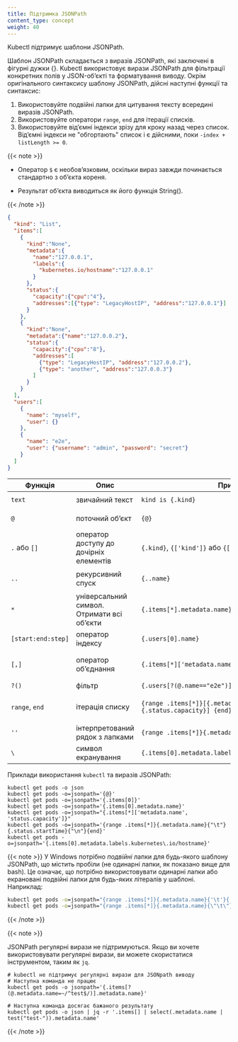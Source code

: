 ```yaml
---
title: Підтримка JSONPath
content_type: concept
weight: 40
---
```


<!-- overview -->

Kubectl підтримує шаблони JSONPath.

<!-- body -->

Шаблон JSONPath складається з виразів JSONPath, які заключені в фігурні дужки {}. Kubectl використовує вирази JSONPath для фільтрації конкретних полів у JSON-обʼєкті та форматування виводу. Окрім оригінального синтаксису шаблону JSONPath, дійсні наступні функції та синтаксис:

1. Використовуйте подвійні лапки для цитування тексту всередині виразів JSONPath.
2. Використовуйте оператори `range`, `end` для ітерації списків.
3. Використовуйте відʼємні індекси зрізу для кроку назад через список. Відʼємні індекси не "обгортають" список і є дійсними, поки `-index + listLength >= 0`.

{{< note >}}

- Оператор `$` є необовʼязковим, оскільки вираз завжди починається стандартно з обʼєкта кореня.

- Результат обʼєкта виводиться як його функція String().

{{< /note >}}

```json
{
  "kind": "List",
  "items":[
    {
      "kind":"None",
      "metadata":{
        "name":"127.0.0.1",
        "labels":{
          "kubernetes.io/hostname":"127.0.0.1"
        }
      },
      "status":{
        "capacity":{"cpu":"4"},
        "addresses":[{"type": "LegacyHostIP", "address":"127.0.0.1"}]
      }
    },
    {
      "kind":"None",
      "metadata":{"name":"127.0.0.2"},
      "status":{
        "capacity":{"cpu":"8"},
        "addresses":[
          {"type": "LegacyHostIP", "address":"127.0.0.2"},
          {"type": "another", "address":"127.0.0.3"}
        ]
      }
    }
  ],
  "users":[
    {
      "name": "myself",
      "user": {}
    },
    {
      "name": "e2e",
      "user": {"username": "admin", "password": "secret"}
    }
  ]
}
```

Функція             | Опис                          | Приклад                                                         | Результат
--------------------|-------------------------------|-----------------------------------------------------------------|------------------
`text`              | звичайний текст               | `kind is {.kind}`                                               | `kind is List`
`@`                 | поточний обʼєкт               | `{@}`                                                           | той самий, що й вхід
`.` або `[]`        | оператор доступу до дочірніх елементів  | `{.kind}`, `{['kind']}` або `{['name\.type']}`                  | `List`
`..`                | рекурсивний спуск             | `{..name}`                                                      | `127.0.0.1 127.0.0.2 myself e2e`
`*`                 | універсальний символ. Отримати всі обʼєкти | `{.items[*].metadata.name}`                         | `[127.0.0.1 127.0.0.2]`
`[start:end:step]`  | оператор індексу             | `{.users[0].name}`                                              | `myself`
`[,]`               | оператор обʼєднання           | `{.items[*]['metadata.name', 'status.capacity']}`               | `127.0.0.1 127.0.0.2 map[cpu:4] map[cpu:8]`
`?()`               | фільтр                        | `{.users[?(@.name=="e2e")].user.password}`                      | `secret`
`range`, `end`      | ітерація списку               | `{range .items[*]}[{.metadata.name}, {.status.capacity}] {end}` | `[127.0.0.1, map[cpu:4]] [127.0.0.2, map[cpu:8]]`
`''`                | інтерпретований рядок з лапками| `{range .items[*]}{.metadata.name}{'\t'}{end}`                  | `127.0.0.1      127.0.0.2`
`\`                 | символ екранування            | `{.items[0].metadata.labels.kubernetes\.io/hostname}`           | `127.0.0.1`

Приклади використання `kubectl` та виразів JSONPath:

```shell
kubectl get pods -o json
kubectl get pods -o=jsonpath='{@}'
kubectl get pods -o=jsonpath='{.items[0]}'
kubectl get pods -o=jsonpath='{.items[0].metadata.name}'
kubectl get pods -o=jsonpath="{.items[*]['metadata.name', 'status.capacity']}"
kubectl get pods -o=jsonpath='{range .items[*]}{.metadata.name}{"\t"}{.status.startTime}{"\n"}{end}'
kubectl get pods -o=jsonpath='{.items[0].metadata.labels.kubernetes\.io/hostname}'
```

{{< note >}}
У Windows потрібно _подвійні_ лапки для будь-якого шаблону JSONPath, що містить пробіли (не одинарні лапки, як показано вище для bash). Це означає, що потрібно використовувати одинарні лапки або екрановані подвійні лапки для будь-яких літералів у шаблоні. Наприклад:

```cmd
kubectl get pods -o=jsonpath="{range .items[*]}{.metadata.name}{'\t'}{.status.startTime}{'\n'}{end}"
kubectl get pods -o=jsonpath="{range .items[*]}{.metadata.name}{\"\t\"}{.status.startTime}{\"\n\"}{end}"
```

{{< /note >}}

{{< note >}}

JSONPath регулярні вирази не підтримуються. Якщо ви хочете використовувати регулярні вирази, ви можете скористатися інструментом, таким як `jq`.

```shell
# kubectl не підтримує регулярні вирази для JSONpath виводу
# Наступна команда не працює
kubectl get pods -o jsonpath='{.items[?(@.metadata.name=~/^test$/)].metadata.name}'

# Наступна команда досягає бажаного результату
kubectl get pods -o json | jq -r '.items[] | select(.metadata.name | test("test-")).metadata.name'
```

{{< /note >}}
